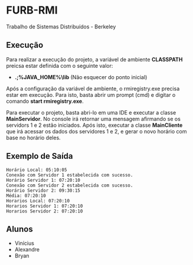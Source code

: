# FURB-RMI
Trabalho de Sistemas Distribuídos - Berkeley

## Execução
Para realizar a execução do projeto, a variável de ambiente <b>CLASSPATH</b> preicsa estar definida com o seguinte valor:
- <b>.;%JAVA_HOME%\lib</b> (Não esquecer do ponto inicial)

Após a configuração da variável de ambiente, o rmiregistry.exe precisa estar em execução. Para isto, basta abrir um prompt (cmd) e digitar o comando <b>start rmiregistry.exe</b>.

Para executar o projeto, basta abri-lo em uma IDE e executar a classe <b>MainServidor</b>. No console irá retornar uma mensagem afirmando se os servidors 1 e 2 estão iniciados. Após isto, executar a classe <b>MainCliente</b> que irá acessar os dados dos servidores 1 e 2, e gerar o novo horário com base no horário deles.

## Exemplo de Saída
```
Horário Local: 05:10:05
Conexão com Servidor 1 estabelecida com sucesso.
Horário Servidor 1: 07:20:10
Conexão com Servidor 2 estabelecida com sucesso.
Horário Servidor 2: 09:30:15
Média: 07:20:10
Horarios Local: 07:20:10
Horarios Servidor 1: 07:20:10
Horarios Servidor 2: 07:20:10
```

## Alunos
- Vinícius
- Alexandre
- Bryan
